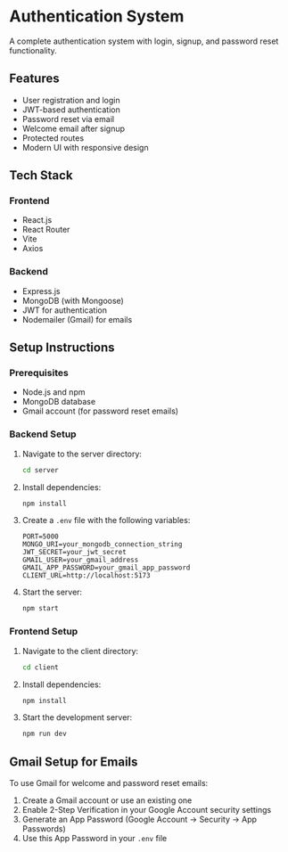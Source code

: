 # Authentication System

A complete authentication system with login, signup, and password reset functionality.

## Features

- User registration and login
- JWT-based authentication
- Password reset via email
- Welcome email after signup
- Protected routes
- Modern UI with responsive design

## Tech Stack

### Frontend

- React.js
- React Router
- Vite
- Axios

### Backend

- Express.js
- MongoDB (with Mongoose)
- JWT for authentication
- Nodemailer (Gmail) for emails

## Setup Instructions

### Prerequisites

- Node.js and npm
- MongoDB database
- Gmail account (for password reset emails)

### Backend Setup

1. Navigate to the server directory:

   ```bash
   cd server
   ```

2. Install dependencies:

   ```bash
   npm install
   ```

3. Create a `.env` file with the following variables:

   ```
   PORT=5000
   MONGO_URI=your_mongodb_connection_string
   JWT_SECRET=your_jwt_secret
   GMAIL_USER=your_gmail_address
   GMAIL_APP_PASSWORD=your_gmail_app_password
   CLIENT_URL=http://localhost:5173
   ```

4. Start the server:
   ```bash
   npm start
   ```

### Frontend Setup

1. Navigate to the client directory:

   ```bash
   cd client
   ```

2. Install dependencies:

   ```bash
   npm install
   ```

3. Start the development server:
   ```bash
   npm run dev
   ```

## Gmail Setup for Emails

To use Gmail for welcome and password reset emails:

1. Create a Gmail account or use an existing one
2. Enable 2-Step Verification in your Google Account security settings
3. Generate an App Password (Google Account → Security → App Passwords)
4. Use this App Password in your `.env` file
